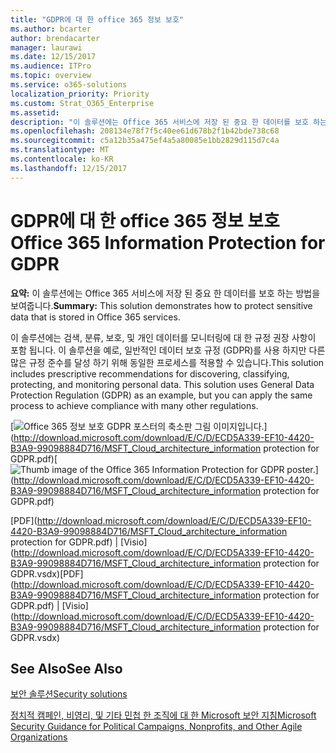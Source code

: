 ```yaml
---
title: "GDPR에 대 한 office 365 정보 보호"
ms.author: bcarter
author: brendacarter
manager: laurawi
ms.date: 12/15/2017
ms.audience: ITPro
ms.topic: overview
ms.service: o365-solutions
localization_priority: Priority
ms.custom: Strat_O365_Enterprise
ms.assetid: 
description: "이 솔루션에는 Office 365 서비스에 저장 된 중요 한 데이터를 보호 하는 방법을 보여줍니다."
ms.openlocfilehash: 208134e78f7f5c40ee61d678b2f1b42bde738c68
ms.sourcegitcommit: c5a12b35a475ef4a5a80085e1bb2829d115d7c4a
ms.translationtype: MT
ms.contentlocale: ko-KR
ms.lasthandoff: 12/15/2017
---
```

# <a name="office-365-information-protection-for-gdpr"></a><span data-ttu-id="8b841-103">GDPR에 대 한 office 365 정보 보호</span><span class="sxs-lookup"><span data-stu-id="8b841-103">Office 365 Information Protection for GDPR</span></span>

 <span data-ttu-id="8b841-104">**요약:** 이 솔루션에는 Office 365 서비스에 저장 된 중요 한 데이터를 보호 하는 방법을 보여줍니다.</span><span class="sxs-lookup"><span data-stu-id="8b841-104">**Summary:** This solution demonstrates how to protect sensitive data that is stored in Office 365 services.</span></span>
  
<span data-ttu-id="8b841-p101">이 솔루션에는 검색, 분류, 보호, 및 개인 데이터를 모니터링에 대 한 규정 권장 사항이 포함 됩니다. 이 솔루션을 예로, 일반적인 데이터 보호 규정 (GDPR)를 사용 하지만 다른 많은 규정 준수를 달성 하기 위해 동일한 프로세스를 적용할 수 있습니다.</span><span class="sxs-lookup"><span data-stu-id="8b841-p101">This solution includes prescriptive recommendations for discovering, classifying, protecting, and monitoring personal data. This solution uses General Data Protection Regulation (GDPR) as an example, but you can apply the same process to achieve compliance with many other regulations.</span></span>

<span data-ttu-id="8b841-107">[![Office 365 정보 보호 GDPR 포스터의 축소판 그림 이미지입니다.](images/InfoProtectGDPR_Poster/o365infoprotectforgdpr_thumb.png)](http://download.microsoft.com/download/E/C/D/ECD5A339-EF10-4420-B3A9-99098884D716/MSFT_Cloud_architecture_information protection for GDPR.pdf)</span><span class="sxs-lookup"><span data-stu-id="8b841-107">[![Thumb image of the Office 365 Information Protection for GDPR poster.](images/InfoProtectGDPR_Poster/o365infoprotectforgdpr_thumb.png)](http://download.microsoft.com/download/E/C/D/ECD5A339-EF10-4420-B3A9-99098884D716/MSFT_Cloud_architecture_information protection for GDPR.pdf)</span></span>
  
<span data-ttu-id="8b841-108">[PDF](http://download.microsoft.com/download/E/C/D/ECD5A339-EF10-4420-B3A9-99098884D716/MSFT_Cloud_architecture_information protection for GDPR.pdf)  | [Visio](http://download.microsoft.com/download/E/C/D/ECD5A339-EF10-4420-B3A9-99098884D716/MSFT_Cloud_architecture_information protection for GDPR.vsdx)</span><span class="sxs-lookup"><span data-stu-id="8b841-108">[PDF](http://download.microsoft.com/download/E/C/D/ECD5A339-EF10-4420-B3A9-99098884D716/MSFT_Cloud_architecture_information protection for GDPR.pdf)  | [Visio](http://download.microsoft.com/download/E/C/D/ECD5A339-EF10-4420-B3A9-99098884D716/MSFT_Cloud_architecture_information protection for GDPR.vsdx)</span></span>
  

## <a name="see-also"></a><span data-ttu-id="8b841-109">See Also</span><span class="sxs-lookup"><span data-stu-id="8b841-109">See Also</span></span>

[<span data-ttu-id="8b841-110">보안 솔루션</span><span class="sxs-lookup"><span data-stu-id="8b841-110">Security solutions</span></span>](security-solutions.md)
  
[<span data-ttu-id="8b841-111">정치적 캠페인, 비영리, 및 기타 민첩 한 조직에 대 한 Microsoft 보안 지침</span><span class="sxs-lookup"><span data-stu-id="8b841-111">Microsoft Security Guidance for Political Campaigns, Nonprofits, and Other Agile Organizations</span></span>](microsoft-security-guidance-for-political-campaigns-nonprofits-and-other-agile-o.md)






